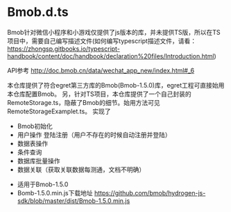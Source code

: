 # Bmob.d.ts

Bmob针对微信小程序和小游戏仅提供了js版本的库，并未提供TS版，所以在TS项目中，需要自己编写描述文件(如何编写typescript描述文件，请看：https://zhongsp.gitbooks.io/typescript-handbook/content/doc/handbook/declaration%20files/Introduction.html)

API参考 http://doc.bmob.cn/data/wechat_app_new/index.html#_6

本仓库提供了符合egret第三方库的Bmob(Bmob-1.5.0)库，egret工程可直接始用本仓库配置Bmob。
另，针对TS项目，本仓库提供了一个自己封装的RemoteStorage.ts，隐蔽了Bmob的细节。始用方法可见RemoteStorageExamplet.ts。
实现了
- Bmob初始化
- 用户操作 登陆注册（用户不存在的时候自动注册并登陆）
- 数据表操作
- 条件查询
- 数据库批量操作
- 数据关联（获取关联数据每测通，文档不明确）


 * 适用于Bmob-1.5.0
 * Bomb-1.5.0.min.js下载地址 https://github.com/bmob/hydrogen-js-sdk/blob/master/dist/Bmob-1.5.0.min.js

